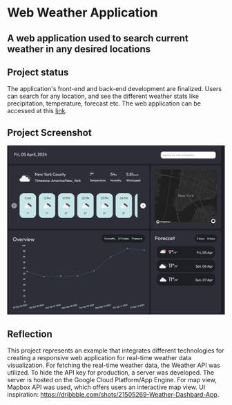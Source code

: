 # Web Weather Application
## A web application used to search current weather in any desired locations

## Project status

The application's front-end and back-end development are finalized. Users can search for any location, and see the different weather stats
like precipitation, temperature, forecast etc. The web application can be accessed at this [link](web-weather-zeta.vercel.app).

## Project Screenshot

![alt text](image.png)

## Reflection

This project represents an example that integrates different technologies for creating a responsive web application for real-time
weather data visualization. For fetching the real-time weather data, the Weather API was utilized. To hide the API key for
production, a server was developed. The server is hosted on the Google Cloud Platform/App Engine. For map view, Mapbox API was used, which
offers users an interactive map view. UI inspiration: https://dribbble.com/shots/21505269-Weather-Dashbard-App.
